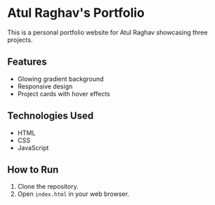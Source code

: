 # Atul Raghav's Portfolio

This is a personal portfolio website for Atul Raghav showcasing three projects.

## Features
- Glowing gradient background
- Responsive design
- Project cards with hover effects

## Technologies Used
- HTML
- CSS
- JavaScript

## How to Run
1. Clone the repository.
2. Open `index.html` in your web browser.